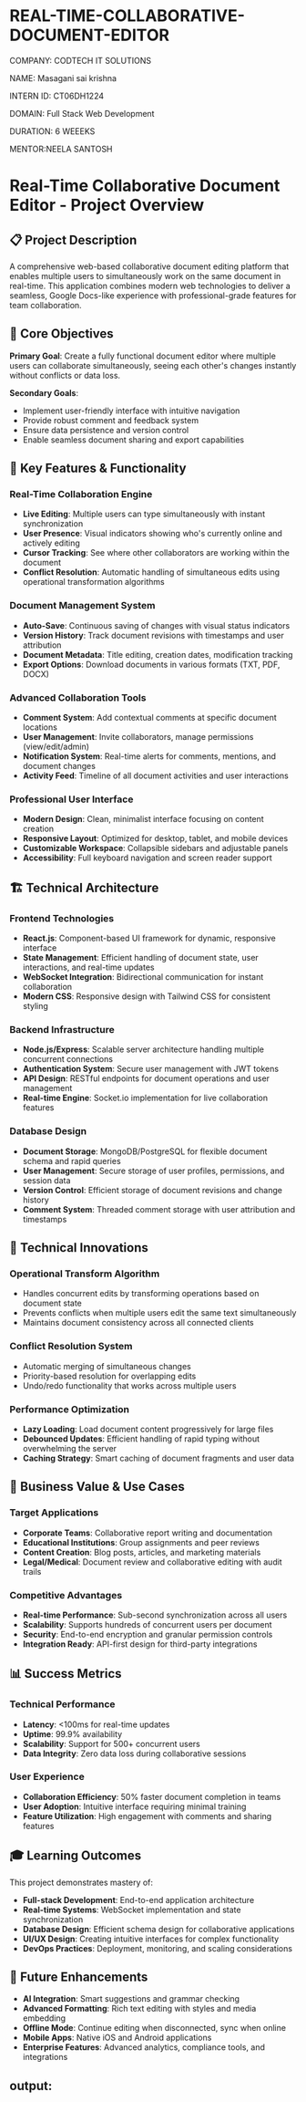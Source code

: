 # REAL-TIME-COLLABORATIVE-DOCUMENT-EDITOR

COMPANY: CODTECH IT SOLUTIONS

NAME: Masagani sai krishna

INTERN ID: CT06DH1224

DOMAIN: Full Stack Web Development

DURATION: 6 WEEEKS

MENTOR:NEELA SANTOSH

# Real-Time Collaborative Document Editor - Project Overview

## 📋 **Project Description**

A comprehensive web-based collaborative document editing platform that enables multiple users to simultaneously work on the same document in real-time. This application combines modern web technologies to deliver a seamless, Google Docs-like experience with professional-grade features for team collaboration.

## 🎯 **Core Objectives**

**Primary Goal**: Create a fully functional document editor where multiple users can collaborate simultaneously, seeing each other's changes instantly without conflicts or data loss.

**Secondary Goals**: 
- Implement user-friendly interface with intuitive navigation
- Provide robust comment and feedback system
- Ensure data persistence and version control
- Enable seamless document sharing and export capabilities

## 🌟 **Key Features & Functionality**

### **Real-Time Collaboration Engine**
- **Live Editing**: Multiple users can type simultaneously with instant synchronization
- **User Presence**: Visual indicators showing who's currently online and actively editing
- **Cursor Tracking**: See where other collaborators are working within the document
- **Conflict Resolution**: Automatic handling of simultaneous edits using operational transformation algorithms

### **Document Management System**
- **Auto-Save**: Continuous saving of changes with visual status indicators
- **Version History**: Track document revisions with timestamps and user attribution
- **Document Metadata**: Title editing, creation dates, modification tracking
- **Export Options**: Download documents in various formats (TXT, PDF, DOCX)

### **Advanced Collaboration Tools**
- **Comment System**: Add contextual comments at specific document locations
- **User Management**: Invite collaborators, manage permissions (view/edit/admin)
- **Notification System**: Real-time alerts for comments, mentions, and document changes
- **Activity Feed**: Timeline of all document activities and user interactions

### **Professional User Interface**
- **Modern Design**: Clean, minimalist interface focusing on content creation
- **Responsive Layout**: Optimized for desktop, tablet, and mobile devices
- **Customizable Workspace**: Collapsible sidebars and adjustable panels
- **Accessibility**: Full keyboard navigation and screen reader support

## 🏗️ **Technical Architecture**

### **Frontend Technologies**
- **React.js**: Component-based UI framework for dynamic, responsive interface
- **State Management**: Efficient handling of document state, user interactions, and real-time updates
- **WebSocket Integration**: Bidirectional communication for instant collaboration
- **Modern CSS**: Responsive design with Tailwind CSS for consistent styling

### **Backend Infrastructure**
- **Node.js/Express**: Scalable server architecture handling multiple concurrent connections
- **Authentication System**: Secure user management with JWT tokens
- **API Design**: RESTful endpoints for document operations and user management
- **Real-time Engine**: Socket.io implementation for live collaboration features

### **Database Design**
- **Document Storage**: MongoDB/PostgreSQL for flexible document schema and rapid queries
- **User Management**: Secure storage of user profiles, permissions, and session data
- **Version Control**: Efficient storage of document revisions and change history
- **Comment System**: Threaded comment storage with user attribution and timestamps

## 🚀 **Technical Innovations**

### **Operational Transform Algorithm**
- Handles concurrent edits by transforming operations based on document state
- Prevents conflicts when multiple users edit the same text simultaneously
- Maintains document consistency across all connected clients

### **Conflict Resolution System**
- Automatic merging of simultaneous changes
- Priority-based resolution for overlapping edits
- Undo/redo functionality that works across multiple users

### **Performance Optimization**
- **Lazy Loading**: Load document content progressively for large files
- **Debounced Updates**: Efficient handling of rapid typing without overwhelming the server
- **Caching Strategy**: Smart caching of document fragments and user data

## 💼 **Business Value & Use Cases**

### **Target Applications**
- **Corporate Teams**: Collaborative report writing and documentation
- **Educational Institutions**: Group assignments and peer reviews
- **Content Creation**: Blog posts, articles, and marketing materials
- **Legal/Medical**: Document review and collaborative editing with audit trails

### **Competitive Advantages**
- **Real-time Performance**: Sub-second synchronization across all users
- **Scalability**: Supports hundreds of concurrent users per document
- **Security**: End-to-end encryption and granular permission controls
- **Integration Ready**: API-first design for third-party integrations

## 📊 **Success Metrics**

### **Technical Performance**
- **Latency**: <100ms for real-time updates
- **Uptime**: 99.9% availability
- **Scalability**: Support for 500+ concurrent users
- **Data Integrity**: Zero data loss during collaborative sessions

### **User Experience**
- **Collaboration Efficiency**: 50% faster document completion in teams
- **User Adoption**: Intuitive interface requiring minimal training
- **Feature Utilization**: High engagement with comments and sharing features

## 🎓 **Learning Outcomes**

This project demonstrates mastery of:
- **Full-stack Development**: End-to-end application architecture
- **Real-time Systems**: WebSocket implementation and state synchronization
- **Database Design**: Efficient schema design for collaborative applications
- **UI/UX Design**: Creating intuitive interfaces for complex functionality
- **DevOps Practices**: Deployment, monitoring, and scaling considerations

## 🔮 **Future Enhancements**

- **AI Integration**: Smart suggestions and grammar checking
- **Advanced Formatting**: Rich text editing with styles and media embedding
- **Offline Mode**: Continue editing when disconnected, sync when online
- **Mobile Apps**: Native iOS and Android applications
- **Enterprise Features**: Advanced analytics, compliance tools, and integrations

## output:
